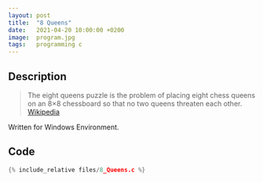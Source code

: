 ```yaml
---
layout: post
title:  "8 Queens"
date:   2021-04-20 10:00:00 +0200
image:  program.jpg
tags:   programming c
---
```


## Description ##

> The eight queens puzzle is the problem of placing eight chess queens on an 8×8 chessboard so that no two queens threaten each other.
[Wikipedia](https://en.wikipedia.org/wiki/Eight_queens_puzzle)

Written for Windows Environment.

## Code ##

```C
{% include_relative files/8_Queens.c %}
```